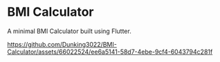 # BMI Calculator

A minimal BMI Calculator built using Flutter. 


https://github.com/Dunking3022/BMI-Calculator/assets/66022524/ee6a5141-58d7-4ebe-9cf4-6043794c281f


